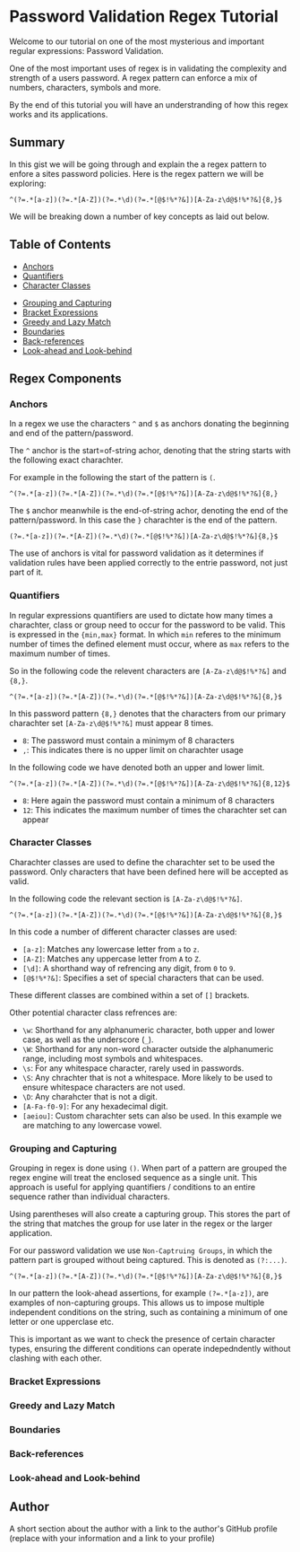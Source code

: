 # Password Validation Regex Tutorial

Welcome to our tutorial on one of the most mysterious and important regular expressions: Password Validation.

One of the most important uses of regex is in validating the complexity and strength of a users password. A regex pattern can enforce a mix of numbers, characters, symbols and more. 

By the end of this tutorial you will have an understranding of how this regex works and its applications.

## Summary

In this gist we will be going through and explain the a regex pattern to enfore a sites password policies. Here is the regex pattern we will be exploring: 

```
^(?=.*[a-z])(?=.*[A-Z])(?=.*\d)(?=.*[@$!%*?&])[A-Za-z\d@$!%*?&]{8,}$
```

We will be breaking down a number of key concepts as laid out below.

## Table of Contents

- [Anchors](#anchors)
- [Quantifiers](#quantifiers)
- [Character Classes](#character-classes)
<!-- - [Flags](#flags) -->
- [Grouping and Capturing](#grouping-and-capturing)
- [Bracket Expressions](#bracket-expressions)
- [Greedy and Lazy Match](#greedy-and-lazy-match)
- [Boundaries](#boundaries)
- [Back-references](#back-references)
- [Look-ahead and Look-behind](#look-ahead-and-look-behind)

## Regex Components

### Anchors
In a regex we use the characters `^` and `$` as anchors donating the beginning and end of the pattern/password.

The `^` anchor is the start=of-string achor, denoting that the string starts with the following exact charachter.

For example in the following the start of the pattern is `(`.

```
^(?=.*[a-z])(?=.*[A-Z])(?=.*\d)(?=.*[@$!%*?&])[A-Za-z\d@$!%*?&]{8,}
```
The `$` anchor meanwhile is the end-of-string achor, denoting the end of the pattern/password. In this case the `}` charachter is the end of the pattern.
```
(?=.*[a-z])(?=.*[A-Z])(?=.*\d)(?=.*[@$!%*?&])[A-Za-z\d@$!%*?&]{8,}$
```

The use of anchors is vital for password validation as it determines if validation rules have been applied correctly to the entrie password, not just part of it.

### Quantifiers
In regular expressions quantifiers are used to dictate how many times a charachter, class or group need to occur for the password to be valid. This is expressed in the `{min,max}` format. In which `min` referes to the minimum number of times the defined element must occur, where as `max` refers to the maximum number of times.

So in the following code the relevent characters are `[A-Za-z\d@$!%*?&]` and `{8,}`.

```
^(?=.*[a-z])(?=.*[A-Z])(?=.*\d)(?=.*[@$!%*?&])[A-Za-z\d@$!%*?&]{8,}$
```

In this password pattern `{8,}` denotes that the characters from our primary charachter set `[A-Za-z\d@$!%*?&]` must appear 8 times.

* `8`: The password must contain a minimym of 8 characters
* `,`: This indicates there is no upper limit on charachter usage

In the following code we have denoted both an upper and lower limit.

```
^(?=.*[a-z])(?=.*[A-Z])(?=.*\d)(?=.*[@$!%*?&])[A-Za-z\d@$!%*?&]{8,12}$
```

* `8`: Here again the password must contain a minimum of 8 characters
* `12`: This indicates the maximum number of times the charachter set can appear

### Character Classes
Charachter classes are used to define the charachter set to be used the password. Only characters that have been defined here will be accepted as valid.

In the following code the relevant section is `[A-Za-z\d@$!%*?&]`.

```
^(?=.*[a-z])(?=.*[A-Z])(?=.*\d)(?=.*[@$!%*?&])[A-Za-z\d@$!%*?&]{8,}$
```

In this code a number of different character classes are used:

* `[a-z]`: Matches any lowercase letter from `a` to `z`.
* `[A-Z]`: Matches any uppercase letter from `A` to `Z`.
* `[\d]`: A shorthand way of refrencing any digit, from `0` to `9`. 
* `[@$!%*?&]`: Specifies a set of special characters that can be used.

These different classes are combined within a set of `[]` brackets. 

Other potential character class refrences are:

* `\w`: Shorthand for any alphanumeric character, both upper and lower case, as well as the underscore (`_`). 
* `\W`: Shorthand for any non-word character outside the alphanumeric range, including most symbols and whitespaces.
* `\s`: For any whitespace character, rarely used in passwords.
* `\S`: Any chrachter that is not a whitespace. More likely to be used to ensure whitespace characters are not used.
* `\D`: Any charahcter that is not a digit.
* `[A-Fa-f0-9]`: For any hexadecimal digit.
* `[aeiou]`: Custom charachter sets can also be used. In this example we are matching to any lowercase vowel.

### Grouping and Capturing
Grouping in regex is done using `()`. When part of a pattern are grouped the regex engine will treat the enclosed sequence as a single unit. This approach is  useful for applying quantifiers / conditions to an entire sequence rather than individual characters.

Using parentheses will also create a capturing group. This stores the part of the string that matches the group for use later in the regex or the larger application.

For our password validation we use `Non-Captruing Groups`, in which the pattern part is grouped without being captured. This is denoted as `(?:...)`.

```
^(?=.*[a-z])(?=.*[A-Z])(?=.*\d)(?=.*[@$!%*?&])[A-Za-z\d@$!%*?&]{8,}$
```

In our pattern the look-ahead assertions, for example `(?=.*[a-z])`, are examples of non-capturing groups. This allows us to impose multiple independent conditions on the string, such as containing a minimum of one letter or one upperclase etc.

This is important as we want to check the presence of certain character types, ensuring the different conditions can operate indepedndently without clashing with each other.

### Bracket Expressions

### Greedy and Lazy Match

### Boundaries

### Back-references

### Look-ahead and Look-behind

## Author

A short section about the author with a link to the author's GitHub profile (replace with your information and a link to your profile)
